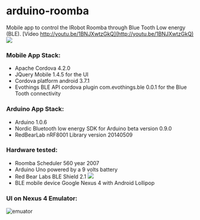# arduino-roomba
Mobile app to control the IRobot Roomba through Blue Tooth Low energy (BLE).
[Video http://youtu.be/1BNJXwtzGkQ](http://youtu.be/1BNJXwtzGkQ)
![](https://github.com/brocchini/arduino-roomba/blob/master/images/arduino-roomba_hardware1.jpg)
 
### Mobile App Stack:
- Apache Cordova 4.2.0
- JQuery Mobile 1.4.5 for the UI 
- Cordova platform android 3.7.1
- Evothings BLE API cordova plugin com.evothings.ble 0.0.1 for the Blue Tooth connectivity

### Arduino App Stack:
- Arduino 1.0.6
- Nordic Bluetooth low energy SDK for Arduino beta version 0.9.0
- RedBearLab nRF8001 Library version 20140509 

### Hardware tested:
- Roomba Scheduler 560 year 2007
- Arduino Uno powered by a 9 volts battery
- Red Bear Labs BLE Shield 2.1
 ![](https://github.com/brocchini/arduino-roomba/blob/master/images/arduino-roomba_hardware2.jpg)
- BLE mobile device Google Nexus 4 with Android Lollipop

### UI on Nexus 4 Emulator:
![emuator](https://github.com/brocchini/arduino-roomba/blob/master/images/Nexus_4_by_Google.png)
